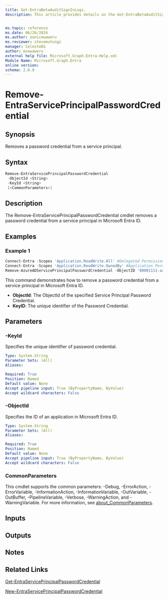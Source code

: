 ```yaml
---
title: Get-EntraBetaAuditSignInLogs.
description: This article provides details on the Get-EntraBetaAuditSignInLogs command.


ms.topic: reference
ms.date: 06/26/2024
ms.author: eunicewaweru
ms.reviewer: stevemutungi
manager: CelesteDG
author: msewaweru
external help file: Microsoft.Graph.Entra-Help.xml
Module Name: Microsoft.Graph.Entra
online version:
schema: 2.0.0
---
```


# Remove-EntraServicePrincipalPasswordCredential

## Synopsis

Removes a password credential from a service principal.

## Syntax

```powershell
Remove-EntraServicePrincipalPasswordCredential
 -ObjectId <String>
 -KeyId <String>
 [<CommonParameters>]
```

## Description

The Remove-EntraServicePrincipalPasswordCredential cmdlet removes a password credential from a service principal in Microsoft Entra ID.

## Examples

### Example 1

```powershell
Connect-Entra -Scopes 'Application.ReadWrite.All' #Delegated Permission
Connect-Entra -Scopes 'Application.ReadWrite.OwnedBy' #Application Permission
Remove-AzureADServicePrincipalPasswordCredential -ObjectID '00001111-aaaa-2222-bbbb-3333cccc4444' -KeyId 'aaaaaaaa-0b0b-1c1c-2d2d-333333333333'
```

This command demonstrates how to remove a password credential from a service principal in Microsoft Entra ID.  

- **ObjectId**: The ObjectId of the specified Service Principal Password Credential.  
- **KeyID**: The unique identifier of the Password Credential.  

## Parameters

### -KeyId

Specifies the unique identifier of password credential.

```yaml
Type: System.String
Parameter Sets: (All)
Aliases:

Required: True
Position: Named
Default value: None
Accept pipeline input: True (ByPropertyName, ByValue)
Accept wildcard characters: False
```

### -ObjectId

Specifies the ID of an application in Microsoft Entra ID.

```yaml
Type: System.String
Parameter Sets: (All)
Aliases:

Required: True
Position: Named
Default value: None
Accept pipeline input: True (ByPropertyName, ByValue)
Accept wildcard characters: False
```

### CommonParameters

This cmdlet supports the common parameters: -Debug, -ErrorAction, -ErrorVariable, -InformationAction, -InformationVariable, -OutVariable, -OutBuffer, -PipelineVariable, -Verbose, -WarningAction, and -WarningVariable. For more information, see [about_CommonParameters](https://go.microsoft.com/fwlink/?LinkID=113216).

## Inputs

## Outputs

## Notes

## Related Links

[Get-EntraServicePrincipalPasswordCredential](Get-EntraServicePrincipalPasswordCredential.md)

[New-EntraServicePrincipalPasswordCredential](New-EntraServicePrincipalPasswordCredential.md)
